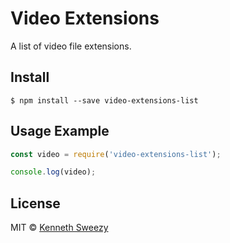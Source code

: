 # Video Extensions
A list of video file extensions.

## Install
```
$ npm install --save video-extensions-list
```

## Usage Example
```js
const video = require('video-extensions-list');

console.log(video);
```

## License
MIT ©️ [Kenneth Sweezy](https://github.com/KennethSweezy)